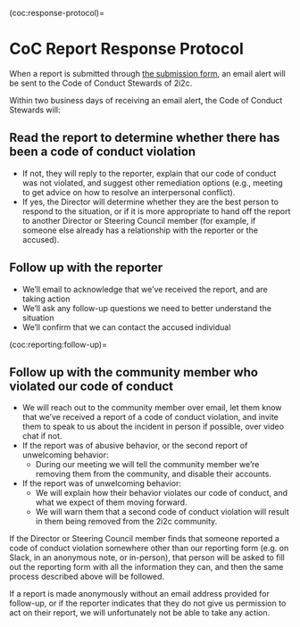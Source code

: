 (coc:response-protocol)=

# CoC Report Response Protocol

When a report is submitted through [the submission form](https://docs.google.com/forms/d/e/1FAIpQLSeKFuoghGzftqqgaa0xllZyocdUJsWZmoSaFFlerimg4n_Y8A/viewform?usp=sf_link), an email alert will be sent to the Code of Conduct Stewards of 2i2c.

Within two business days of receiving an email alert, the Code of Conduct Stewards will:

## Read the report to determine whether there has been a code of conduct violation

- If not, they will reply to the reporter, explain that our code of conduct was not violated, and suggest other remediation options (e.g., meeting to get advice on how to resolve an interpersonal conflict).
- If yes, the Director will determine whether they are the best person to respond to the situation, or if it is more appropriate to hand off the report to another Director or Steering Council member (for example, if someone else already has a relationship with the reporter or the accused).

## Follow up with the reporter

- We’ll email to acknowledge that we’ve received the report, and are taking action
- We’ll ask any follow-up questions we need to better understand the situation
- We’ll confirm that we can contact the accused individual

(coc:reporting:follow-up)=

## Follow up with the community member who violated our code of conduct

- We will reach out to the community member over email, let them know that we’ve received a report of a code of conduct violation, and invite them to speak to us about the incident in person if possible, over video chat if not.
- If the report was of abusive behavior, or the second report of unwelcoming behavior:
  - During our meeting we will tell the community member we’re removing them from the community, and disable their accounts.
- If the report was of unwelcoming behavior:
  - We will explain how their behavior violates our code of conduct, and what we expect of them moving forward.
  - We will warn them that a second code of conduct violation will result in them being removed from the 2i2c community.

If the Director or Steering Council member finds that someone reported a code of conduct violation somewhere other than our reporting form (e.g. on Slack, in an anonymous note, or in-person), that person will be asked to fill out the reporting form with all the information they can, and then the same process described above will be followed.

If a report is made anonymously without an email address provided for follow-up, or if the reporter indicates that they do not give us permission to act on their report, we will unfortunately not be able to take any action.
